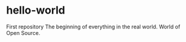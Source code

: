 # hello-world
First repository
The beginning of everything in the real world.
World of Open Source.
